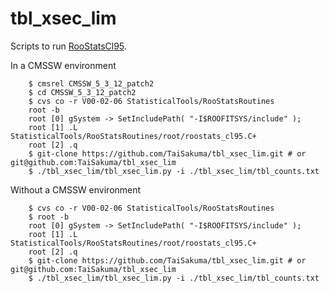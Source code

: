 tbl_xsec_lim
============

Scripts to run [RooStatsCl95](https://twiki.cern.ch/twiki/bin/view/CMS/RooStatsCl95).


In a CMSSW environment


        $ cmsrel CMSSW_5_3_12_patch2
        $ cd CMSSW_5_3_12_patch2
        $ cvs co -r V00-02-06 StatisticalTools/RooStatsRoutines
        root -b
        root [0] gSystem -> SetIncludePath( "-I$ROOFITSYS/include" );
        root [1] .L StatisticalTools/RooStatsRoutines/root/roostats_cl95.C+
        root [2] .q
        $ git-clone https://github.com/TaiSakuma/tbl_xsec_lim.git # or git@github.com:TaiSakuma/tbl_xsec_lim
        $ ./tbl_xsec_lim/tbl_xsec_lim.py -i ./tbl_xsec_lim/tbl_counts.txt


Without a CMSSW environment

        $ cvs co -r V00-02-06 StatisticalTools/RooStatsRoutines
        $ root -b
        root [0] gSystem -> SetIncludePath( "-I$ROOFITSYS/include" );
        root [1] .L StatisticalTools/RooStatsRoutines/root/roostats_cl95.C+
        root [2] .q
        $ git-clone https://github.com/TaiSakuma/tbl_xsec_lim.git # or git@github.com:TaiSakuma/tbl_xsec_lim
        $ ./tbl_xsec_lim/tbl_xsec_lim.py -i ./tbl_xsec_lim/tbl_counts.txt
